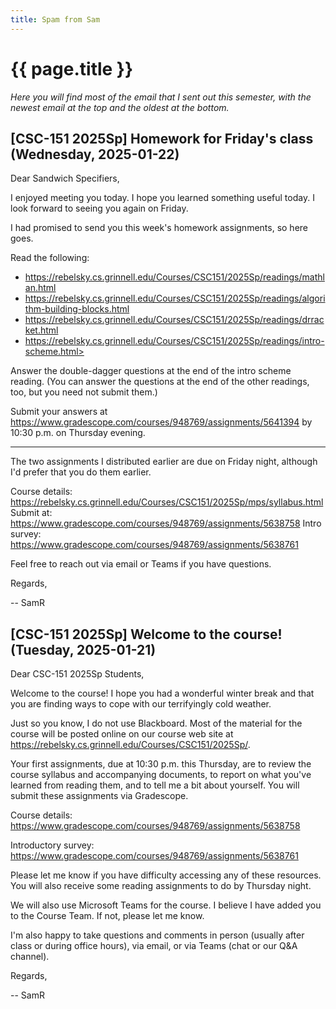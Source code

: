 ```yaml
---
title: Spam from Sam
---
```

# {{ page.title }}

_Here you will find most of the email that I sent out this semester, with the newest email at the top and the oldest at the bottom._

## [CSC-151 2025Sp] Homework for Friday's class (Wednesday, 2025-01-22)

Dear Sandwich Specifiers,

I enjoyed meeting you today. I hope you learned something useful today. I look forward to seeing you again on Friday.

I had promised to send you this week's homework assignments, so here goes.

Read the following:

* <https://rebelsky.cs.grinnell.edu/Courses/CSC151/2025Sp/readings/mathlan.html>
* <https://rebelsky.cs.grinnell.edu/Courses/CSC151/2025Sp/readings/algorithm-building-blocks.html>
* <https://rebelsky.cs.grinnell.edu/Courses/CSC151/2025Sp/readings/drracket.html>
* https://rebelsky.cs.grinnell.edu/Courses/CSC151/2025Sp/readings/intro-scheme.html>

Answer the double-dagger questions at the end of the intro scheme reading. (You can answer the questions at the end of the other readings, too, but you need not submit them.) 

Submit your answers at <https://www.gradescope.com/courses/948769/assignments/5641394> by 10:30 p.m. on Thursday evening.

---

The two assignments I distributed earlier are due on Friday night, although I'd prefer that you do them earlier.

Course details: <https://rebelsky.cs.grinnell.edu/Courses/CSC151/2025Sp/mps/syllabus.html>
  Submit at: <https://www.gradescope.com/courses/948769/assignments/5638758>
Intro survey: <https://www.gradescope.com/courses/948769/assignments/5638761>

Feel free to reach out via email or Teams if you have questions.

Regards,

-- SamR


## [CSC-151 2025Sp] Welcome to the course! (Tuesday, 2025-01-21)

Dear CSC-151 2025Sp Students,

Welcome to the course! I hope you had a wonderful winter break and that you are finding ways to cope with our terrifyingly cold weather.

Just so you know, I do not use Blackboard. Most of the material for the course will be posted online on our course web site at <https://rebelsky.cs.grinnell.edu/Courses/CSC151/2025Sp/>.

Your first assignments, due at 10:30 p.m. this Thursday, are to review the course syllabus and accompanying documents, to report on what you've learned from reading them, and to tell me a bit about yourself. You will submit these assignments via Gradescope.

Course details: <https://www.gradescope.com/courses/948769/assignments/5638758>

Introductory survey: <https://www.gradescope.com/courses/948769/assignments/5638761>

Please let me know if you have difficulty accessing any of these resources. You will also receive some reading assignments to do by Thursday night.

We will also use Microsoft Teams for the course. I believe I have added you to the Course Team. If not, please let me know.

I'm also happy to take questions and comments in person (usually after class or during office hours), via email, or via Teams (chat or our Q&A channel).

Regards,

-- SamR

